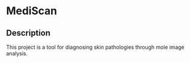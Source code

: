 # MediScan

## Description
This project is a tool for diagnosing skin pathologies through mole image analysis.